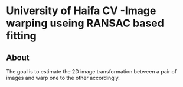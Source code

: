 # University of Haifa CV -Image warping useing RANSAC based fitting

## About
The goal is to estimate the 2D image transformation between a pair of images and warp one to the other accordingly.
